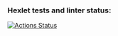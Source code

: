 ### Hexlet tests and linter status:
[![Actions Status](https://github.com/asb1302/java-project-72/workflows/hexlet-check/badge.svg)](https://github.com/asb1302/java-project-72/actions)